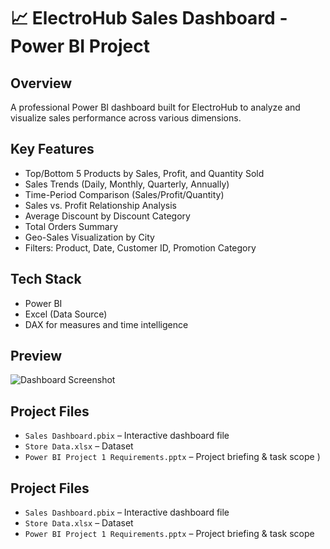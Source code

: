 # 📈 ElectroHub Sales Dashboard - Power BI Project

## Overview
A professional Power BI dashboard built for ElectroHub to analyze and visualize sales performance across various dimensions.

## Key Features
- Top/Bottom 5 Products by Sales, Profit, and Quantity Sold
- Sales Trends (Daily, Monthly, Quarterly, Annually)
- Time-Period Comparison (Sales/Profit/Quantity)
- Sales vs. Profit Relationship Analysis
- Average Discount by Discount Category
- Total Orders Summary
- Geo-Sales Visualization by City
- Filters: Product, Date, Customer ID, Promotion Category

## Tech Stack
- Power BI
- Excel (Data Source)
- DAX for measures and time intelligence

## Preview
![Dashboard Screenshot](C:\Users\KARTHIK\Downloads\Assets\1)

## Project Files
- `Sales Dashboard.pbix` – Interactive dashboard file
- `Store Data.xlsx` – Dataset
- `Power BI Project 1 Requirements.pptx` – Project briefing & task scope
)


## Project Files
- `Sales Dashboard.pbix` – Interactive dashboard file
- `Store Data.xlsx` – Dataset
- `Power BI Project 1 Requirements.pptx` – Project briefing & task scope
